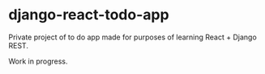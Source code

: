 # django-react-todo-app

Private project of to do app made for purposes of learning React + Django REST.

Work in progress.
